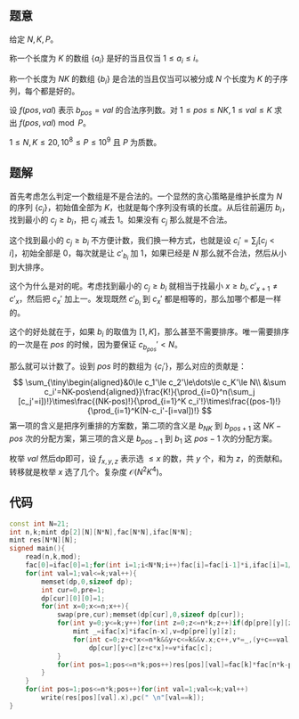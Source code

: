 ## 题意
给定 $N,K,P$。

称一个长度为 $K$ 的数组 $\{a_i\}$ 是好的当且仅当 $1\le a_i\le i$。

称一个长度为 $NK$ 的数组 $\{b_i\}$ 是合法的当且仅当可以被分成 $N$ 个长度为 $K$ 的子序列，每个都是好的。

设 $f(pos,val)$ 表示 $b_{pos}=val$ 的合法序列数。对 $1\le pos\le NK,1\le val\le K$ 求出 $f(pos,val)\bmod P$。

$1\le N,K\le 20,10^8\le P\le 10^9$ 且 $P$ 为质数。

## 题解
首先考虑怎么判定一个数组是不是合法的。一个显然的贪心策略是维护长度为 $N$ 的序列 $\{c_j\}$，初始值全部为 $K$，也就是每个序列没有填的长度。从后往前遍历 $b_i$，找到最小的 $c_j\ge b_i$，把 $c_j$ 减去 $1$。如果没有 $c_j$ 那么就是不合法。

这个找到最小的 $c_j\ge b_i$ 不方便计数，我们换一种方式，也就是设 $c_i'=\sum_j [c_j<i]$，初始全部是 $0$，每次就是让 $c'_{b_i}$ 加 $1$，如果已经是 $N$ 那么就不合法，然后从小到大排序。

这个为什么是对的呢。考虑找到最小的 $c_j\ge b_i$ 就相当于找最小 $x\ge b_i,c'_{x+1}\ne c'_x$，然后把 $c_x'$ 加上一。发现既然 $c'_{b_i}$ 到 $c_x'$ 都是相等的，那么加哪个都是一样的。

这个的好处就在于，如果 $b_i$ 的取值为 $[1,K]$，那么甚至不需要排序。唯一需要排序的一次是在 $pos$ 的时候，因为要保证 $c_{b_{pos}}'<N$。

那么就可以计数了。设到 $pos$ 时的数组为 $\{c_i'\}$，那么对应的贡献是：
$$
\sum_{\tiny\begin{aligned}&0\le c_1'\le c_2'\le\dots\le c_K'\le N\\ &\sum c_i'=NK-pos\end{aligned}}\frac{K!}{\prod_{i=0}^n(\sum_j [c_j'=i])!}\times\frac{(NK-pos)!}{\prod_{i=1}^K c_i'!}\times\frac{(pos-1)!}{\prod_{i=1}^K(N-c_i'-[i=val])!}
$$
第一项的含义是把序列重排的方案数，第二项的含义是 $b_{NK}$ 到 $b_{pos+1}$ 这 $NK-pos$ 次的分配方案，第三项的含义是 $b_{pos-1}$ 到 $b_1$ 这 $pos-1$ 次的分配方案。

枚举 $val$ 然后dp即可，设 $f_{x,y,z}$ 表示选 $\le x$ 的数，共 $y$ 个，和为 $z$，的贡献和。转移就是枚举 $x$ 选了几个。复杂度 $\mathcal O(N^2K^4)$。

## 代码
```cpp
const int N=21;
int n,k;mint dp[2][N][N*N],fac[N*N],ifac[N*N];
mint res[N*N][N];
signed main(){
	read(n,k,mod);
	fac[0]=ifac[0]=1;for(int i=1;i<N*N;i++)fac[i]=fac[i-1]*i,ifac[i]=1/fac[i];
	for(int val=1;val<=k;val++){
		memset(dp,0,sizeof dp);
		int cur=0,pre=1;
		dp[cur][0][0]=1;
		for(int x=0;x<=n;x++){
			swap(pre,cur);memset(dp[cur],0,sizeof dp[cur]);
			for(int y=0;y<=k;y++)for(int z=0;z<=n*k;z++)if(dp[pre][y][z].x){
				mint _=ifac[x]*ifac[n-x],v=dp[pre][y][z];
				for(int c=0;z+c*x<=n*k&&y+c<=k&&v.x;c++,v*=_,(y+c==val)&&(v*=(n-x)).x)
					dp[cur][y+c][z+c*x]+=v*ifac[c];
			}
			for(int pos=1;pos<=n*k;pos++)res[pos][val]=fac[k]*fac[n*k-pos]*fac[pos-1]*dp[cur][k][n*k-pos];
		}
	}
	for(int pos=1;pos<=n*k;pos++)for(int val=1;val<=k;val++)
		write(res[pos][val].x),pc(" \n"[val==k]);
}
```
